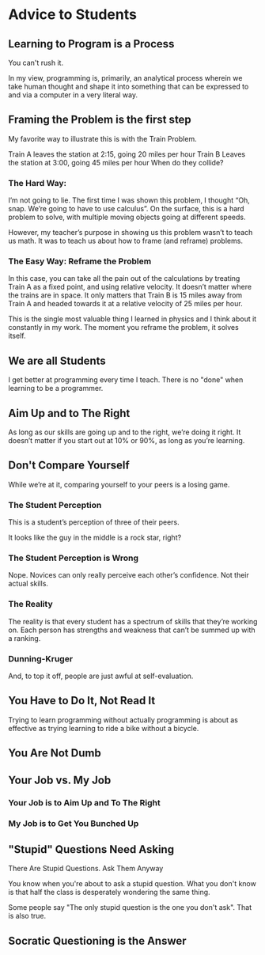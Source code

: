 # Advice to Students

## Learning to Program is a Process

You can't rush it.

In my view, programming is, primarily, an analytical process wherein we take human thought and shape it into something that can be expressed to and via a computer in a very literal way.

## Framing the Problem is the first step

My favorite way to illustrate this is with the Train Problem.

Train A leaves the station at 2:15, going 20 miles per hour
Train B Leaves the station at 3:00, going 45 miles per hour
When do they collide?

### The Hard Way:

I’m not going to lie.  The first time I was shown this problem, I thought “Oh, snap.  We’re going to have to use calculus”.  On the surface, this is a hard problem to solve, with multiple moving objects going at different speeds.

However, my teacher’s purpose in showing us this problem wasn’t to teach us math.  It was to teach us about how to frame (and reframe) problems.

### The Easy Way: Reframe the Problem

In this case, you can take all the pain out of the calculations by treating Train A as a fixed point, and using relative velocity.  It doesn’t matter where the trains are in space.  It only matters that Train B is 15 miles away from Train A and headed towards it at a relative velocity of 25 miles per hour.

This is the single most valuable thing I learned in physics and I think about it constantly in my work.  The moment you reframe the problem, it solves itself.

## We are all Students

I get better at programming every time I teach.  There is no "done" when learning to be a programmer.

## Aim Up and to The Right

As long as our skills are going up and to the right, we’re doing it right.  It doesn’t matter if you start out at 10% or 90%, as long as you’re learning.

## Don't Compare Yourself

While we’re at it, comparing yourself to your peers is a losing game.

### The Student Perception

This is a student’s perception of three of their peers.

It looks like the guy in the middle is a rock star, right?

### The Student Perception is Wrong

Nope. Novices can only really perceive each other’s confidence.  Not their actual skills.

### The Reality

The reality is that every student has a spectrum of skills that they’re working on.  Each person has strengths and weakness that can’t be summed up with a ranking.

### Dunning-Kruger

And, to top it off, people are just awful at self-evaluation.

## You Have to Do It, Not Read It

Trying to learn programming without actually programming is about as effective as trying learning to ride a bike without a bicycle.

## You Are Not Dumb

## Your Job vs. My Job

### Your Job is to Aim Up and To The Right

### My Job is to Get You Bunched Up

## "Stupid" Questions Need Asking

There Are Stupid Questions.  Ask Them Anyway

You know when you're about to ask a stupid question.  What you don't know is that half the class is desperately wondering the same thing.

Some people say "The only stupid question is the one you don't ask".  That is also true.

## Socratic Questioning is the Answer
